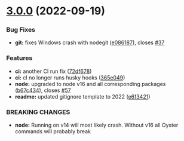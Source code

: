 # [3.0.0](https://github.com/ashblue/oyster-package-generator/compare/v2.1.0...v3.0.0) (2022-09-19)


### Bug Fixes

* **git:** fixes Windows crash with nodegit ([e086187](https://github.com/ashblue/oyster-package-generator/commit/e086187639e3640c78a7b3cd499178320225ae43)), closes [#37](https://github.com/ashblue/oyster-package-generator/issues/37)


### Features

* **ci:** another CI run fix ([72df678](https://github.com/ashblue/oyster-package-generator/commit/72df678688f97e83a8894cf9a45201bd9984556f))
* **ci:** cI no longer runs husky hooks ([365e049](https://github.com/ashblue/oyster-package-generator/commit/365e049b160d894d6bcc6cb39fb0f7fd147d0eab))
* **node:** upgraded to node v16 and all corresponding packages ([b67c434](https://github.com/ashblue/oyster-package-generator/commit/b67c434fa1b4301ddc34a0ceac5de25ad328a970)), closes [#57](https://github.com/ashblue/oyster-package-generator/issues/57)
* **readme:** updated gitignore template to 2022 ([e6f3421](https://github.com/ashblue/oyster-package-generator/commit/e6f3421aef6d2b163c8fe465667b185d1bd4d91f))


### BREAKING CHANGES

* **node:** Running on v14 will most likely crash. Without v16 all Oyster commands will
probably break
